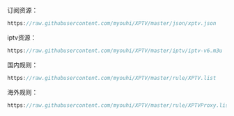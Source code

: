 订阅资源：<br>
```Java
https://raw.githubusercontent.com/myouhi/XPTV/master/json/xptv.json
```
iptv资源：<br>
```Java
https://raw.githubusercontent.com/myouhi/XPTV/master/iptv/iptv-v6.m3u
```
国内规则：<br>
```Java
https://raw.githubusercontent.com/myouhi/XPTV/master/rule/XPTV.list
```
海外规则：<br>
```Java
https://raw.githubusercontent.com/myouhi/XPTV/master/rule/XPTVProxy.list
```
